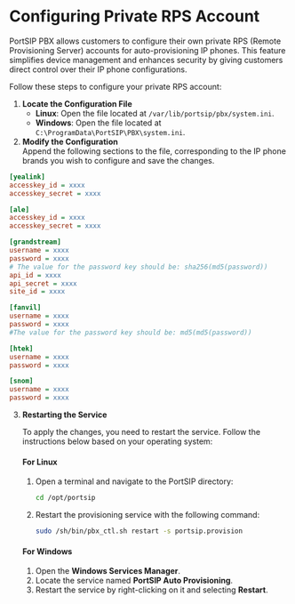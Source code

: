 # Configuring Private RPS Account

PortSIP PBX allows customers to configure their own private RPS (Remote Provisioning Server) accounts for auto-provisioning IP phones. This feature simplifies device management and enhances security by giving customers direct control over their IP phone configurations.

Follow these steps to configure your private RPS account:

1. **Locate the Configuration File**
   * **Linux**: Open the file located at `/var/lib/portsip/pbx/system.ini`.
   * **Windows**: Open the file located at `C:\ProgramData\PortSIP\PBX\system.ini`.
2. **Modify the Configuration**\
   Append the following sections to the file, corresponding to the IP phone brands you wish to configure and save the changes.

```ini
[yealink]
accesskey_id = xxxx
accesskey_secret = xxxx

[ale]
accesskey_id = xxxx
accesskey_secret = xxxx

[grandstream]
username = xxxx
password = xxxx 
# The value for the password key should be: sha256(md5(password))
api_id = xxxx
api_secret = xxxx
site_id = xxxx

[fanvil]
username = xxxx
password = xxxx
#The value for the password key should be: md5(md5(password))

[htek]
username = xxxx
password = xxxx

[snom]
username = xxxx
password = xxxx
```

3.  **Restarting the Service**

    To apply the changes, you need to restart the service. Follow the instructions below based on your operating system:

    #### **For Linux**

    1.  Open a terminal and navigate to the PortSIP directory:

        ```bash
        cd /opt/portsip
        ```
    2.  Restart the provisioning service with the following command:

        ```bash
        sudo /sh/bin/pbx_ctl.sh restart -s portsip.provision
        ```

    #### **For Windows**

    1. Open the **Windows Services Manager**.
    2. Locate the service named **PortSIP Auto Provisioning**.
    3. Restart the service by right-clicking on it and selecting **Restart**.
